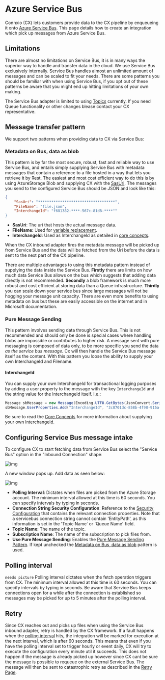 # Azure Service Bus

Connxio (CX) lets customers provide data to the CX pipeline by enqueueing it onto [Azure Service Bus](https://docs.microsoft.com/en-us/azure/service-bus-messaging/service-bus-messaging-overview). This page details how to create an integration which pick up messages from Azure Service Bus.

## Limitations

There are almost no limitations on Service Bus, it is in many ways the superior way to handle and transfer data in the cloud. We use Service Bus exclusively internally. Service Bus handles almost an unlimited amount of messages and can be scaled to fit your needs. There are some patterns you should be familiar with when using Service Bus, if you opt out of these patterns be aware that you might end up hitting limitations of your own making.

The Service Bus adapter is limited to using [Topics](https://docs.microsoft.com/en-us/azure/service-bus-messaging/service-bus-queues-topics-subscriptions) currently. If you need Queue functionality or other changes blease contact your CX representative.

## Message transfer pattern

We support two patterns when providing data to CX via Service Bus:

### Metadata on Bus, data as blob

This pattern is by far the most secure, robust, fast and reliable way to use Service Bus, and entails simply supplying Service Bus with metadata messages that contain a reference to a file hosted in a way that lets you retrieve it by Rest. The easiest and most cost efficient way to do this is by using AzureStorage Blob and supplying CX with the [SasUri](https://docs.microsoft.com/en-us/azure/storage/common/storage-sas-overview). The messages you send to the configured Service Bus should be JSON and look like this:

```json
{
    "SasUri": "***********************************",
    "FileName": "file.json",
    "InterchangeId": "f681382-****-567c-81d8-****""
}
```

- **SasUri**: The uri that hosts the actual message data.
- **FileName**: Used for [variable replacement](/connxio-portal/variables/variable-replacement).
- **InterchangeId**: Used as InterchangeId as detailed in [core concepts](/concepts/core-concepts).

When the CX inbound adapter fires the metadata message will be picked up from Service Bus and the data will be fetched from the Uri before the data is sent to the next part of the CX pipeline.

There are multiple advantages to using this metadata pattern instead of supplying the data inside the Service Bus. **Firstly** there are limits on how much data Service Bus allows on the bus which suggests that adding data directly is not recommended. **Secondly** a blob framework is much more robust and cost efficient at storing data than a Queue infrastructure. **Thirdly** you can scale down your service bus since large messages will not be hogging your message unit capacity. There are even more benefits to using metadata on bus but these are easily accessible on the internet and in Microsoft documentation.

### Pure Message Sending

This pattern involves sending data through Service Bus. This is not recommended and should only be done is special cases where handling blobs are impossible or contributes to higher risk. A message sent with pure messaging is composed of data only, to be more specific you send the data *as the service bus message*. Cx will then handle the Service Bus message itself as the content. With this pattern you loose the ability to supply your own InterchangeId and Filename.

#### InterchangeId

You can supply your own InterchangeId for transactional logging purposes by adding a user property to the message with the key `InterchangeId` and the string value for the InterchangeId itself. I.e.:

```csharp
Message sbMessage = new Message(Encoding.UTF8.GetBytes(JsonConvert.SerializeObject(msgCont)));
sbMessage.UserProperties.Add("InterchangeId", "3c8701dc-858b-4f98-915a-5b3432eb37ec");
```

Be sure to read the [Core Concepts](/concepts/core-concepts) for more information about supplying your own InterchangeId.

## Configuring Service Bus message intake

To configure CX to start fetching data from Service Bus select the "Service Bus" option in the "Inbound Connection" shape:

![img](https://cmhpictsa.blob.core.windows.net/pictures/Azure%20storage%20menu.png?sv=2020-04-08&st=2021-10-27T11%3A56%3A53Z&se=2040-10-28T12%3A56%3A00Z&sr=b&sp=r&sig=S%2FltUS0elTLePVt5Aq536uNkr7Pa9XcY8ovTFJLUhmc%3D)

A new window pops up. Add data as seen below:

![img](https://cmhpictsa.blob.core.windows.net/pictures/Service%20bus%20inbound%20config.png?sv=2020-08-04&st=2022-01-11T10%3A05%3A24Z&se=2040-01-12T10%3A05%3A00Z&sr=b&sp=r&sig=7Yh9XRzX%2FKF99aoiGDSFT43w9XkDUcRQwKPbufYpl60%3D)

- **Polling Interval**: Dictates when files are picked from the Azure Storage account. The minimum interval allowed at this time is 60 seconds. You can specify intervals by typing in seconds.
- **Connection String Security Configuration**: Reference to the [Security Configuration](/connxio-portal/security/security-configurations) that contains the relevant connection properties. Note that a servicebus connection string cannot contain 'EntityPath', as this information is set in the 'Topic Name' or 'Queue Name' field.
- **Topic Name**: The name of the topic.
- **Subscription Name**: The name of the subscription to pick files from.
- **Use Pure Message Sending**: Enables the [Pure Message Sending Pattern](#pure-message-sending). If kept unchecked the [Metadata on Bus, data as blob](#metadata-on-bus-data-as-blob) pattern is used.

## Polling interval

`needs picture`
Polling interval dictates when the fetch operation triggers from CX. The minimum interval allowed at this time is 60 seconds. You can specify intervals by typing in seconds. Be aware that Service Bus keeps connections open for a while after the connection is established so messages may be picked for up to 5 minutes after the polling interval.

## Retry

Since CX reaches out and picks up files when using the Service Bus inbound adapter, retry is handled by the CX framework. If a fault happens when the [polling interval](#polling-interval) hits, the integration will be marked for execution at the next interval, which is after 60 seconds. This means that even if you have the polling interval set to trigger hourly or event daily, CX will try to execute the configuration every minute util it succeeds. This does not happen if the message is already picked up however since CX cant be sure the message is possible to requeue on the external Service Bus. The message will then be sent to catastrophic retry as described in the [Retry Page](/concepts/retry).
